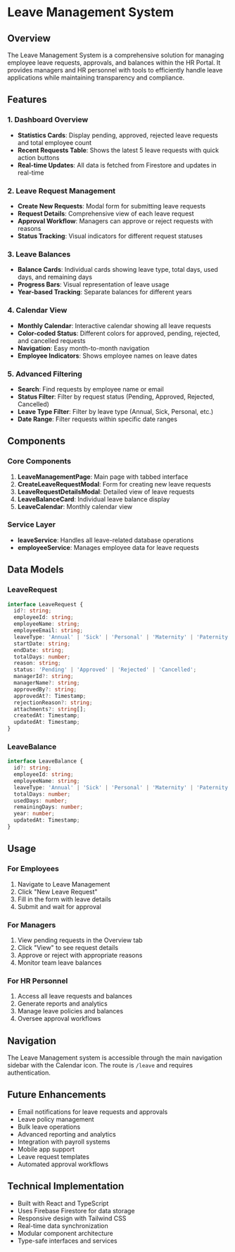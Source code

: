 # Leave Management System

## Overview
The Leave Management System is a comprehensive solution for managing employee leave requests, approvals, and balances within the HR Portal. It provides managers and HR personnel with tools to efficiently handle leave applications while maintaining transparency and compliance.

## Features

### 1. Dashboard Overview
- **Statistics Cards**: Display pending, approved, rejected leave requests and total employee count
- **Recent Requests Table**: Shows the latest 5 leave requests with quick action buttons
- **Real-time Updates**: All data is fetched from Firestore and updates in real-time

### 2. Leave Request Management
- **Create New Requests**: Modal form for submitting leave requests
- **Request Details**: Comprehensive view of each leave request
- **Approval Workflow**: Managers can approve or reject requests with reasons
- **Status Tracking**: Visual indicators for different request statuses

### 3. Leave Balances
- **Balance Cards**: Individual cards showing leave type, total days, used days, and remaining days
- **Progress Bars**: Visual representation of leave usage
- **Year-based Tracking**: Separate balances for different years

### 4. Calendar View
- **Monthly Calendar**: Interactive calendar showing all leave requests
- **Color-coded Status**: Different colors for approved, pending, rejected, and cancelled requests
- **Navigation**: Easy month-to-month navigation
- **Employee Indicators**: Shows employee names on leave dates

### 5. Advanced Filtering
- **Search**: Find requests by employee name or email
- **Status Filter**: Filter by request status (Pending, Approved, Rejected, Cancelled)
- **Leave Type Filter**: Filter by leave type (Annual, Sick, Personal, etc.)
- **Date Range**: Filter requests within specific date ranges

## Components

### Core Components
1. **LeaveManagementPage**: Main page with tabbed interface
2. **CreateLeaveRequestModal**: Form for creating new leave requests
3. **LeaveRequestDetailsModal**: Detailed view of leave requests
4. **LeaveBalanceCard**: Individual leave balance display
5. **LeaveCalendar**: Monthly calendar view

### Service Layer
- **leaveService**: Handles all leave-related database operations
- **employeeService**: Manages employee data for leave requests

## Data Models

### LeaveRequest
```typescript
interface LeaveRequest {
  id?: string;
  employeeId: string;
  employeeName: string;
  employeeEmail: string;
  leaveType: 'Annual' | 'Sick' | 'Personal' | 'Maternity' | 'Paternity' | 'Bereavement' | 'Other';
  startDate: string;
  endDate: string;
  totalDays: number;
  reason: string;
  status: 'Pending' | 'Approved' | 'Rejected' | 'Cancelled';
  managerId?: string;
  managerName?: string;
  approvedBy?: string;
  approvedAt?: Timestamp;
  rejectionReason?: string;
  attachments?: string[];
  createdAt: Timestamp;
  updatedAt: Timestamp;
}
```

### LeaveBalance
```typescript
interface LeaveBalance {
  id?: string;
  employeeId: string;
  employeeName: string;
  leaveType: 'Annual' | 'Sick' | 'Personal' | 'Maternity' | 'Paternity' | 'Bereavement';
  totalDays: number;
  usedDays: number;
  remainingDays: number;
  year: number;
  updatedAt: Timestamp;
}
```

## Usage

### For Employees
1. Navigate to Leave Management
2. Click "New Leave Request"
3. Fill in the form with leave details
4. Submit and wait for approval

### For Managers
1. View pending requests in the Overview tab
2. Click "View" to see request details
3. Approve or reject with appropriate reasons
4. Monitor team leave balances

### For HR Personnel
1. Access all leave requests and balances
2. Generate reports and analytics
3. Manage leave policies and balances
4. Oversee approval workflows

## Navigation
The Leave Management system is accessible through the main navigation sidebar with the Calendar icon. The route is `/leave` and requires authentication.

## Future Enhancements
- Email notifications for leave requests and approvals
- Leave policy management
- Bulk leave operations
- Advanced reporting and analytics
- Integration with payroll systems
- Mobile app support
- Leave request templates
- Automated approval workflows

## Technical Implementation
- Built with React and TypeScript
- Uses Firebase Firestore for data storage
- Responsive design with Tailwind CSS
- Real-time data synchronization
- Modular component architecture
- Type-safe interfaces and services
